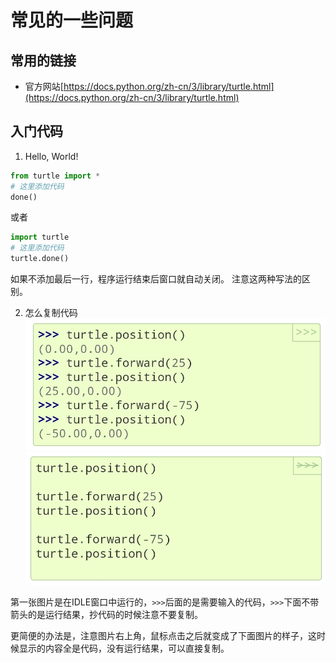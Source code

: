 # 常见的一些问题

## 常用的链接
- 官方网站[https://docs.python.org/zh-cn/3/library/turtle.html](https://docs.python.org/zh-cn/3/library/turtle.html)
    
## 入门代码

1. Hello, World!
```python
from turtle import *
# 这里添加代码
done()
```

或者

```python
import turtle
# 这里添加代码
turtle.done()
```

如果不添加最后一行，程序运行结束后窗口就自动关闭。
注意这两种写法的区别。

2. 怎么复制代码
![](/python/2023-03-27-18-06-50-066.jpg)
![](/python/2023-03-27-18-07-13-343.jpg)

第一张图片是在IDLE窗口中运行的，`>>>`后面的是需要输入的代码，`>>>`下面不带箭头的是运行结果，抄代码的时候注意不要复制。

更简便的办法是，注意图片右上角，鼠标点击之后就变成了下面图片的样子，这时候显示的内容全是代码，没有运行结果，可以直接复制。
